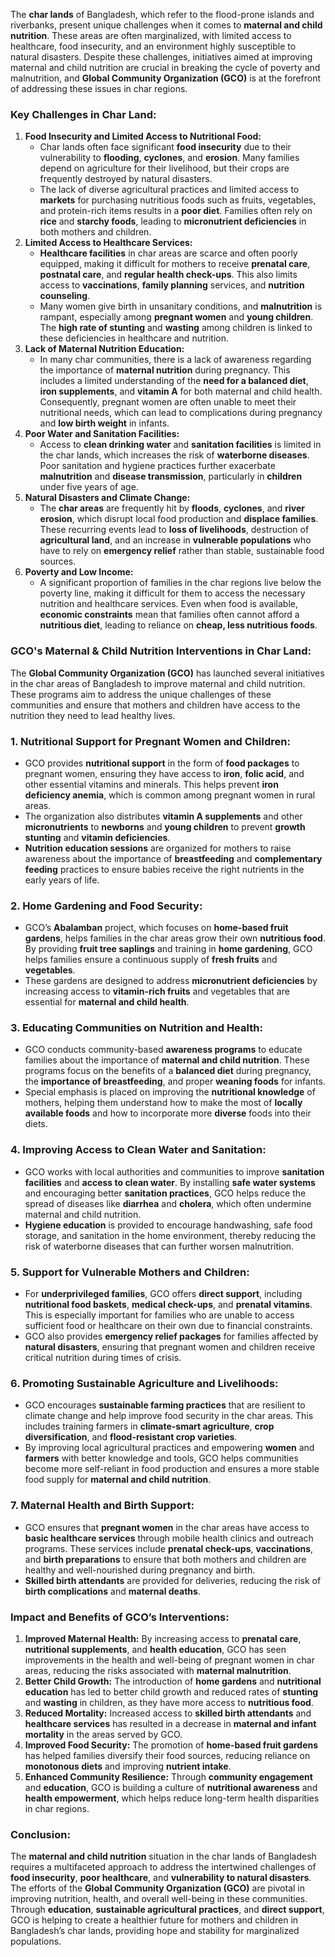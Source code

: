 The **char lands** of Bangladesh, which refer to the flood-prone islands and riverbanks, present unique challenges when it comes to **maternal and child nutrition**. These areas are often marginalized, with limited access to healthcare, food insecurity, and an environment highly susceptible to natural disasters. Despite these challenges, initiatives aimed at improving maternal and child nutrition are crucial in breaking the cycle of poverty and malnutrition, and **Global Community Organization (GCO)** is at the forefront of addressing these issues in char regions.

### ****Key Challenges in Char Land:****

1. **Food Insecurity and Limited Access to Nutritional Food:**
    - Char lands often face significant **food insecurity** due to their vulnerability to **flooding**, **cyclones**, and **erosion**. Many families depend on agriculture for their livelihood, but their crops are frequently destroyed by natural disasters.
    - The lack of diverse agricultural practices and limited access to **markets** for purchasing nutritious foods such as fruits, vegetables, and protein-rich items results in a **poor diet**. Families often rely on **rice** and **starchy foods**, leading to **micronutrient deficiencies** in both mothers and children.
2. **Limited Access to Healthcare Services:**
    - **Healthcare facilities** in char areas are scarce and often poorly equipped, making it difficult for mothers to receive **prenatal care**, **postnatal care**, and **regular health check-ups**. This also limits access to **vaccinations**, **family planning** services, and **nutrition counseling**.
    - Many women give birth in unsanitary conditions, and **malnutrition** is rampant, especially among **pregnant women** and **young children**. The **high rate of stunting** and **wasting** among children is linked to these deficiencies in healthcare and nutrition.
3. **Lack of Maternal Nutrition Education:**
    - In many char communities, there is a lack of awareness regarding the importance of **maternal nutrition** during pregnancy. This includes a limited understanding of the **need for a balanced diet**, **iron supplements**, and **vitamin A** for both maternal and child health. Consequently, pregnant women are often unable to meet their nutritional needs, which can lead to complications during pregnancy and **low birth weight** in infants.
4. **Poor Water and Sanitation Facilities:**
    - Access to **clean drinking water** and **sanitation facilities** is limited in the char lands, which increases the risk of **waterborne diseases**. Poor sanitation and hygiene practices further exacerbate **malnutrition** and **disease transmission**, particularly in **children** under five years of age.
5. **Natural Disasters and Climate Change:**
    - The **char areas** are frequently hit by **floods**, **cyclones**, and **river erosion**, which disrupt local food production and **displace families**. These recurring events lead to **loss of livelihoods**, destruction of **agricultural land**, and an increase in **vulnerable populations** who have to rely on **emergency relief** rather than stable, sustainable food sources.
6. **Poverty and Low Income:**
    - A significant proportion of families in the char regions live below the poverty line, making it difficult for them to access the necessary nutrition and healthcare services. Even when food is available, **economic constraints** mean that families often cannot afford a **nutritious diet**, leading to reliance on **cheap, less nutritious foods**.

### ****GCO's Maternal & Child Nutrition Interventions in Char Land:****

The **Global Community Organization (GCO)** has launched several initiatives in the char areas of Bangladesh to improve maternal and child nutrition. These programs aim to address the unique challenges of these communities and ensure that mothers and children have access to the nutrition they need to lead healthy lives.

### ****1\. Nutritional Support for Pregnant Women and Children:****

- GCO provides **nutritional support** in the form of **food packages** to pregnant women, ensuring they have access to **iron**, **folic acid**, and other essential vitamins and minerals. This helps prevent **iron deficiency anemia**, which is common among pregnant women in rural areas.
- The organization also distributes **vitamin A supplements** and other **micronutrients** to **newborns** and **young children** to prevent **growth stunting** and **vitamin deficiencies**.
- **Nutrition education sessions** are organized for mothers to raise awareness about the importance of **breastfeeding** and **complementary feeding** practices to ensure babies receive the right nutrients in the early years of life.

### ****2\. Home Gardening and Food Security:****

- GCO’s **Abalamban** project, which focuses on **home-based fruit gardens**, helps families in the char areas grow their own **nutritious food**. By providing **fruit tree saplings** and training in **home gardening**, GCO helps families ensure a continuous supply of **fresh fruits** and **vegetables**.
- These gardens are designed to address **micronutrient deficiencies** by increasing access to **vitamin-rich fruits** and vegetables that are essential for **maternal and child health**.

### ****3\. Educating Communities on Nutrition and Health:****

- GCO conducts community-based **awareness programs** to educate families about the importance of **maternal and child nutrition**. These programs focus on the benefits of a **balanced diet** during pregnancy, the **importance of breastfeeding**, and proper **weaning foods** for infants.
- Special emphasis is placed on improving the **nutritional knowledge** of mothers, helping them understand how to make the most of **locally available foods** and how to incorporate more **diverse** foods into their diets.

### ****4\. Improving Access to Clean Water and Sanitation:****

- GCO works with local authorities and communities to improve **sanitation facilities** and **access to clean water**. By installing **safe water systems** and encouraging better **sanitation practices**, GCO helps reduce the spread of diseases like **diarrhea** and **cholera**, which often undermine maternal and child nutrition.
- **Hygiene education** is provided to encourage handwashing, safe food storage, and sanitation in the home environment, thereby reducing the risk of waterborne diseases that can further worsen malnutrition.

### ****5\. Support for Vulnerable Mothers and Children:****

- For **underprivileged families**, GCO offers **direct support**, including **nutritional food baskets**, **medical check-ups**, and **prenatal vitamins**. This is especially important for families who are unable to access sufficient food or healthcare on their own due to financial constraints.
- GCO also provides **emergency relief packages** for families affected by **natural disasters**, ensuring that pregnant women and children receive critical nutrition during times of crisis.

### ****6\. Promoting Sustainable Agriculture and Livelihoods:****

- GCO encourages **sustainable farming practices** that are resilient to climate change and help improve food security in the char areas. This includes training farmers in **climate-smart agriculture**, **crop diversification**, and **flood-resistant crop varieties**.
- By improving local agricultural practices and empowering **women** and **farmers** with better knowledge and tools, GCO helps communities become more self-reliant in food production and ensures a more stable food supply for **maternal and child nutrition**.

### ****7\. Maternal Health and Birth Support:****

- GCO ensures that **pregnant women** in the char areas have access to **basic healthcare services** through mobile health clinics and outreach programs. These services include **prenatal check-ups**, **vaccinations**, and **birth preparations** to ensure that both mothers and children are healthy and well-nourished during pregnancy and birth.
- **Skilled birth attendants** are provided for deliveries, reducing the risk of **birth complications** and **maternal deaths**.

### ****Impact and Benefits of GCO’s Interventions:****

1. **Improved Maternal Health:** By increasing access to **prenatal care**, **nutritional supplements**, and **health education**, GCO has seen improvements in the health and well-being of pregnant women in char areas, reducing the risks associated with **maternal malnutrition**.
2. **Better Child Growth:** The introduction of **home gardens** and **nutritional education** has led to better child growth and reduced rates of **stunting** and **wasting** in children, as they have more access to **nutritious food**.
3. **Reduced Mortality:** Increased access to **skilled birth attendants** and **healthcare services** has resulted in a decrease in **maternal and infant mortality** in the areas served by GCO.
4. **Improved Food Security:** The promotion of **home-based fruit gardens** has helped families diversify their food sources, reducing reliance on **monotonous diets** and improving **nutrient intake**.
5. **Enhanced Community Resilience:** Through **community engagement** and **education**, GCO is building a culture of **nutritional awareness** and **health empowerment**, which helps reduce long-term health disparities in char regions.

### ****Conclusion:****

The **maternal and child nutrition** situation in the char lands of Bangladesh requires a multifaceted approach to address the intertwined challenges of **food insecurity**, **poor healthcare**, and **vulnerability to natural disasters**. The efforts of the **Global Community Organization (GCO)** are pivotal in improving nutrition, health, and overall well-being in these communities. Through **education**, **sustainable agricultural practices**, and **direct support**, GCO is helping to create a healthier future for mothers and children in Bangladesh’s char lands, providing hope and stability for marginalized populations.